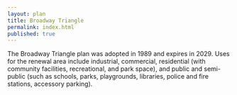 ```yaml
---
layout: plan
title: Broadway Triangle
permalink: index.html
published: true
---
```


The Broadway Triangle plan was adopted in 1989 and expires in 2029. Uses for the renewal area include industrial, commercial, residential (with community facilities, recreational, and park space), and public and semi-public (such as schools, parks, playgrounds, libraries, police and fire stations, accessory parking).